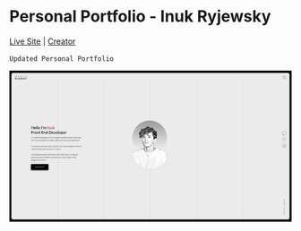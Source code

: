 # Personal Portfolio - Inuk Ryjewsky
[Live Site](https://ryjewsky.netlify.app/) | [Creator](https://ryjewsky.netlify.app/)
```
Updated Personal Portfolio  
```
![AppPic](/appPic.png)
